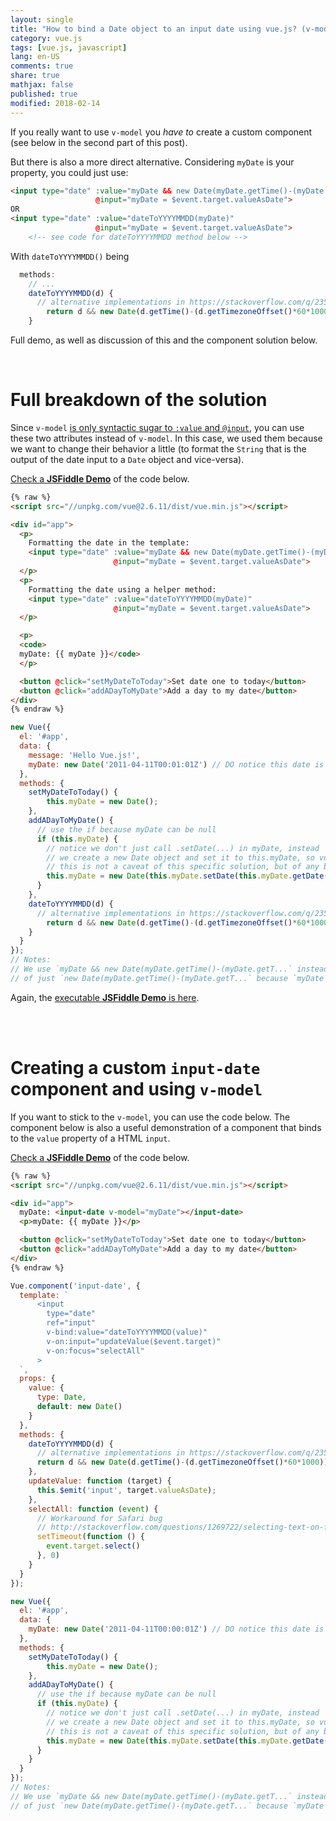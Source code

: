 ```yaml
---
layout: single
title: "How to bind a Date object to an input date using vue.js? (v-model doesn't work)"
category: vue.js
tags: [vue.js, javascript]
lang: en-US
comments: true
share: true
mathjax: false
published: true
modified: 2018-02-14
---
```


If you really want to use `v-model` you <i>have to</i> create a custom component (see below in the second part of this post).

But there is also a more direct alternative. Considering `myDate` is your property, you could just use:

```html
<input type="date" :value="myDate && new Date(myDate.getTime()-(myDate.getTimezoneOffset()*60*1000)).toISOString().split('T')[0]"
                   @input="myDate = $event.target.valueAsDate">
OR
<input type="date" :value="dateToYYYYMMDD(myDate)"
                   @input="myDate = $event.target.valueAsDate">
    <!-- see code for dateToYYYYMMDD method below -->
```

With `dateToYYYYMMDD()` being

```js
  methods:
    // ...
    dateToYYYYMMDD(d) {
      // alternative implementations in https://stackoverflow.com/q/23593052/1850609
    	return d && new Date(d.getTime()-(d.getTimezoneOffset()*60*1000)).toISOString().split('T')[0]
    }
```

Full demo, as well as discussion of this and the component solution below.

<!-- more -->

<br>

# Full breakdown of the solution

Since `v-model` [is only syntactic sugar to `:value` and `@input`][1], you can use these two attributes instead of `v-model`. In this case, we used them because we want to change their behavior a little (to format the `String` that is the output of the date input to a `Date` object and vice-versa).

[Check a **JSFiddle Demo**][jsfiddle-direct] of the code below.

```html
{% raw %}
<script src="//unpkg.com/vue@2.6.11/dist/vue.min.js"></script>

<div id="app">
  <p>
    Formatting the date in the template:
    <input type="date" :value="myDate && new Date(myDate.getTime()-(myDate.getTimezoneOffset()*60*1000)).toISOString().split('T')[0]"
                       @input="myDate = $event.target.valueAsDate">
  </p>
  <p>
    Formatting the date using a helper method:
    <input type="date" :value="dateToYYYYMMDD(myDate)"
                       @input="myDate = $event.target.valueAsDate">
  </p>

  <p>
  <code>
  myDate: {{ myDate }}</code>
  </p>

  <button @click="setMyDateToToday">Set date one to today</button>
  <button @click="addADayToMyDate">Add a day to my date</button>
</div>
{% endraw %}
```

```javascript
new Vue({
  el: '#app',
  data: {
    message: 'Hello Vue.js!',
    myDate: new Date('2011-04-11T00:01:01Z') // DO notice this date is set in UTC (Greenwich time) not your current timezone
  },
  methods: {
    setMyDateToToday() {
    	this.myDate = new Date();
    },
    addADayToMyDate() {
      // use the if because myDate can be null
      if (this.myDate) {
        // notice we don't just call .setDate(...) in myDate, instead
        // we create a new Date object and set it to this.myDate, so vue can detect it changed
        // this is not a caveat of this specific solution, but of any binding of dates
        this.myDate = new Date(this.myDate.setDate(this.myDate.getDate() + 1));
      }
    },
    dateToYYYYMMDD(d) {
      // alternative implementations in https://stackoverflow.com/q/23593052/1850609
    	return d && new Date(d.getTime()-(d.getTimezoneOffset()*60*1000)).toISOString().split('T')[0]
    }
  }
});
// Notes:
// We use `myDate && new Date(myDate.getTime()-(myDate.getT...` instead
// of just `new Date(myDate.getTime()-(myDate.getT...` because `myDate` can be null.
```
Again, the [executable **JSFiddle Demo** is here][jsfiddle-direct].

<br><br>

# Creating a custom `input-date` component and using `v-model`

If you want to stick to the `v-model`, you can use the code below. The component below is also a useful demonstration of a component that binds to the `value` property of a HTML `input`.

[Check a **JSFiddle Demo**](https://jsfiddle.net/acdcjunior/0Laa8xv7/127/) of the code below.

```html
{% raw %}
<script src="//unpkg.com/vue@2.6.11/dist/vue.min.js"></script>

<div id="app">
  myDate: <input-date v-model="myDate"></input-date>
  <p>myDate: {{ myDate }}</p>

  <button @click="setMyDateToToday">Set date one to today</button>
  <button @click="addADayToMyDate">Add a day to my date</button>
</div>
{% endraw %}
```

```javascript
Vue.component('input-date', {
  template: `
      <input
        type="date"
        ref="input"
        v-bind:value="dateToYYYYMMDD(value)"
        v-on:input="updateValue($event.target)"
        v-on:focus="selectAll"
      >
  `,
  props: {
    value: {
      type: Date,
      default: new Date()
    }
  },
  methods: {
    dateToYYYYMMDD(d) {
      // alternative implementations in https://stackoverflow.com/q/23593052/1850609
      return d && new Date(d.getTime()-(d.getTimezoneOffset()*60*1000)).toISOString().split('T')[0];
    },
    updateValue: function (target) {
      this.$emit('input', target.valueAsDate);
    },
    selectAll: function (event) {
      // Workaround for Safari bug
      // http://stackoverflow.com/questions/1269722/selecting-text-on-focus-using-jquery-not-working-in-safari-and-chrome
      setTimeout(function () {
      	event.target.select()
      }, 0)
    }
  }
});

new Vue({
  el: '#app',
  data: {
    myDate: new Date('2011-04-11T00:00:01Z') // DO notice this date is set in UTC (Greenwich time) not your current timezone
  },
  methods: {
    setMyDateToToday() {
    	this.myDate = new Date();
    },
    addADayToMyDate() {
      // use the if because myDate can be null
      if (this.myDate) {
        // notice we don't just call .setDate(...) in myDate, instead
        // we create a new Date object and set it to this.myDate, so vue can detect it changed
        // this is not a caveat of this specific solution, but of any binding of dates
        this.myDate = new Date(this.myDate.setDate(this.myDate.getDate() + 1));
      }
    }
  }
});
// Notes:
// We use `myDate && new Date(myDate.getTime()-(myDate.getT...` instead
// of just `new Date(myDate.getTime()-(myDate.getT...` because `myDate` can be null.
```


  [1]: https://vuejs.org/v2/guide/components.html#Form-Input-Components-using-Custom-Events
  [jsfiddle-direct]: https://jsfiddle.net/acdcjunior/r3cjf4x5/274/
